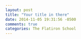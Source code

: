 ```yaml
---
layout: post
title: "Your title in there"
date: 2014-11-05 19:31:56 -0500
comments: true
categories: The Flatiron School
---
```


